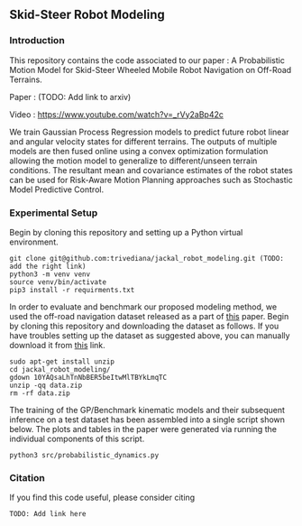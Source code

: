 
## Skid-Steer Robot Modeling

### Introduction
This repository contains the code associated to our paper : A Probabilistic Motion Model for Skid-Steer Wheeled Mobile Robot Navigation on Off-Road Terrains.

Paper : (TODO: Add link to arxiv)

Video : https://www.youtube.com/watch?v=_rVy2aBp42c

We train Gaussian Process Regression models to predict future robot linear and angular velocity states for different terrains. The outputs of multiple models
are then fused online using a convex optimization formulation allowing the motion model to generalize to different/unseen terrain conditions. The resultant mean and
covariance estimates of the robot states can be used for Risk-Aware Motion Planning approaches such as Stochastic Model Predictive Control. 

### Experimental Setup
Begin by cloning this repository and setting up a Python virtual environment.

```
git clone git@github.com:trivediana/jackal_robot_modeling.git (TODO: add the right link)
python3 -m venv venv
source venv/bin/activate
pip3 install -r requirments.txt
```

In order to evaluate and benchmark our proposed modeling method, we used the off-road navigation dataset released as a part of [this](https://ieeexplore.ieee.org/abstract/document/8794216) paper. 
Begin by cloning this repository and downloading the dataset as follows. If you have troubles setting up the dataset as suggested above, you can manually download it from [this](https://drive.google.com/file/d/10YAQsaLhTnNbBER5beItwMlTBYkLmqTC/view?usp=drive_link) link. 

```
sudo apt-get install unzip
cd jackal_robot_modeling/
gdown 10YAQsaLhTnNbBER5beItwMlTBYkLmqTC
unzip -qq data.zip
rm -rf data.zip
```

The training of the GP/Benchmark kinematic models and their subsequent inference on a test dataset has been assembled into a single script shown below. The plots and tables in the paper were generated via running the individual components of this script.

```
python3 src/probabilistic_dynamics.py
```

### Citation
If you find this code useful, please consider citing
```
TODO: Add link here
```
